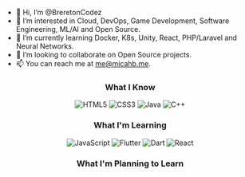 - 👋 Hi, I’m @BreretonCodez
- 👀 I’m interested in Cloud, DevOps, Game Development, Software Engineering, ML/AI and Open Source.
- 🌱 I’m currently learning Docker, K8s, Unity, React, PHP/Laravel and Neural Networks.
- 💞️ I’m looking to collaborate on Open Source projects.
- 📫 You can reach me at me@micahb.me.

<!---
BreretonCodez/BreretonCodez is a ✨ special ✨ repository because its `README.md` (this file) appears on your GitHub profile.
You can click the Preview link to take a look at your changes.
--->

<h3 align="center">What I Know</h3>
<p align="center">
  <img src="https://img.shields.io/badge/html5-E34F26.svg?&style=for-the-badge&logo=html5&logoColor=white" alt="HTML5"/>
  <img src="https://img.shields.io/badge/css3-1572B6.svg?&style=for-the-badge&logo=css3&logoColor=white" alt="CSS3"/>
  <img src="https://img.shields.io/badge/Java-EC2025.svg?&style=for-the-badge&logo=OpenJDK&logoColor=white" alt="Java"/>
  <img src="https://img.shields.io/badge/C++-00599C.svg?&style=for-the-badge&logo=Cplusplus&logoColor=white" alt="C++"/>
</p>

<h3 align="center">What I'm Learning</h3>
<p align="center">
  <img src="https://img.shields.io/badge/JavaScript-F7DF1E.svg?&style=for-the-badge&logo=javascript&logoColor=222" alt="JavaScript"/>
  <img src="https://img.shields.io/badge/Flutter-6fa8dc.svg?&style=for-the-badge&logo=flutter&logoColor=222" alt="Flutter"/>
  <img src="https://img.shields.io/badge/Dart-6fa8dc.svg?&style=for-the-badge&logo=dart&logoColor=222" alt="Dart"/>
  <img src="https://img.shields.io/badge/React-8fce00.svg?&style=for-the-badge&logo=react&logoColor=222" alt="React"/>
</p>

<h3 align="center">What I'm Planning to Learn</h3>
<p align="center">
</p>

